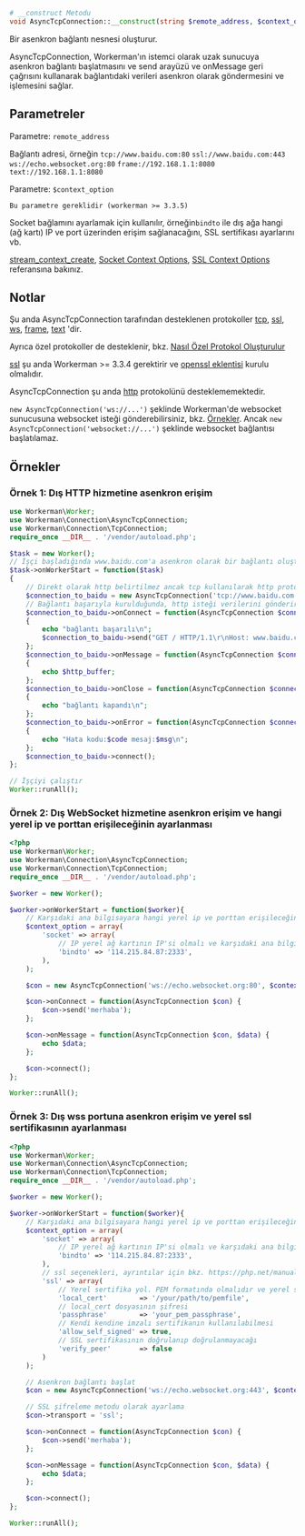 ```php
# __construct Metodu
void AsyncTcpConnection::__construct(string $remote_address, $context_option = null)
```
Bir asenkron bağlantı nesnesi oluşturur.

AsyncTcpConnection, Workerman'ın istemci olarak uzak sunucuya asenkron bağlantı başlatmasını ve send arayüzü ve onMessage geri çağrısını kullanarak bağlantıdaki verileri asenkron olarak göndermesini ve işlemesini sağlar.

## Parametreler
Parametre: ``` remote_address ```

Bağlantı adresi, örneğin
``` tcp://www.baidu.com:80 ```
``` ssl://www.baidu.com:443 ```
``` ws://echo.websocket.org:80 ```
``` frame://192.168.1.1:8080 ```
``` text://192.168.1.1:8080 ```

Parametre: ``` $context_option ```

```Bu parametre gereklidir (workerman >= 3.3.5)```

Socket bağlamını ayarlamak için kullanılır, örneğin```bindto``` ile dış ağa hangi (ağ kartı) IP ve port üzerinden erişim sağlanacağını, SSL sertifikası ayarlarını vb.

[stream_context_create](https://php.net/manual/en/function.stream-context-create.php), [Socket Context Options](https://php.net/manual/zh/context.socket.php), [SSL Context Options](https://php.net/manual/zh/context.ssl.php) referansına bakınız.

## Notlar

Şu anda AsyncTcpConnection tarafından desteklenen protokoller [tcp](https://baike.baidu.com/subview/32754/8048820.htm), [ssl](https://baike.baidu.com/view/525499.htm), [ws](appendices/about-ws.md), [frame](appendices/about-frame.md), [text](appendices/about-text.md) 'dir.

Ayrıca özel protokoller de desteklenir, bkz. [Nasıl Özel Protokol Oluşturulur](../protocols/how-protocols.md)

[ssl](https://baike.baidu.com/view/525499.htm) şu anda Workerman >= 3.3.4 gerektirir ve [openssl eklentisi](https://php.net/manual/zh/book.openssl.php) kurulu olmalıdır.

AsyncTcpConnection şu anda [http](https://baike.baidu.com/view/9472.htm) protokolünü desteklememektedir.

```new AsyncTcpConnection('ws://...')``` şeklinde Workerman'de websocket sunucusuna websocket isteği gönderebilirsiniz, bkz. [Örnekler](../appendices/about-ws.md). Ancak ```new AsyncTcpConnection('websocket://...')``` şeklinde websocket bağlantısı başlatılamaz.

## Örnekler

### Örnek 1: Dış HTTP hizmetine asenkron erişim
```php
use Workerman\Worker;
use Workerman\Connection\AsyncTcpConnection;
use Workerman\Connection\TcpConnection;
require_once __DIR__ . '/vendor/autoload.php';

$task = new Worker();
// İşçi başladığında www.baidu.com'a asenkron olarak bir bağlantı oluşturur ve veri gönderir ve alır
$task->onWorkerStart = function($task)
{
    // Direkt olarak http belirtilmez ancak tcp kullanılarak http protokolü verileri gönderilebilir
    $connection_to_baidu = new AsyncTcpConnection('tcp://www.baidu.com:80');
    // Bağlantı başarıyla kurulduğunda, http isteği verilerini gönderir
    $connection_to_baidu->onConnect = function(AsyncTcpConnection $connection_to_baidu)
    {
        echo "bağlantı başarılı\n";
        $connection_to_baidu->send("GET / HTTP/1.1\r\nHost: www.baidu.com\r\nConnection: keep-alive\r\n\r\n");
    };
    $connection_to_baidu->onMessage = function(AsyncTcpConnection $connection_to_baidu, $http_buffer)
    {
        echo $http_buffer;
    };
    $connection_to_baidu->onClose = function(AsyncTcpConnection $connection_to_baidu)
    {
        echo "bağlantı kapandı\n";
    };
    $connection_to_baidu->onError = function(AsyncTcpConnection $connection_to_baidu, $code, $msg)
    {
        echo "Hata kodu:$code mesaj:$msg\n";
    };
    $connection_to_baidu->connect();
};

// İşçiyi çalıştır
Worker::runAll();
```

### Örnek 2: Dış WebSocket hizmetine asenkron erişim ve hangi yerel ip ve porttan erişileceğinin ayarlanması
```php
<?php
use Workerman\Worker;
use Workerman\Connection\AsyncTcpConnection;
use Workerman\Connection\TcpConnection;
require_once __DIR__ . '/vendor/autoload.php';

$worker = new Worker();

$worker->onWorkerStart = function($worker){
    // Karşıdaki ana bilgisayara hangi yerel ip ve porttan erişileceğinin ayarlanması (her soket bağlantısı bir yerel port kullanacaktır)
    $context_option = array(
        'socket' => array(
            // IP yerel ağ kartının IP'si olmalı ve karşıdaki ana bilgisayara erişilebilmelidir, aksi takdirde geçersiz
            'bindto' => '114.215.84.87:2333',
        ),
    );

    $con = new AsyncTcpConnection('ws://echo.websocket.org:80', $context_option);

    $con->onConnect = function(AsyncTcpConnection $con) {
        $con->send('merhaba');
    };

    $con->onMessage = function(AsyncTcpConnection $con, $data) {
        echo $data;
    };

    $con->connect();
};

Worker::runAll();
```

### Örnek 3: Dış wss portuna asenkron erişim ve yerel ssl sertifikasının ayarlanması
```php
<?php
use Workerman\Worker;
use Workerman\Connection\AsyncTcpConnection;
use Workerman\Connection\TcpConnection;
require_once __DIR__ . '/vendor/autoload.php';

$worker = new Worker();

$worker->onWorkerStart = function($worker){
    // Karşıdaki ana bilgisayara hangi yerel ip ve porttan erişileceğinin ve ssl sertifikasının ayarlanması
    $context_option = array(
        'socket' => array(
            // IP yerel ağ kartının IP'si olmalı ve karşıdaki ana bilgisayara erişilebilmelidir, aksi takdirde geçersiz
            'bindto' => '114.215.84.87:2333',
        ),
        // ssl seçenekleri, ayrıntılar için bkz. https://php.net/manual/zh/context.ssl.php
        'ssl' => array(
            // Yerel sertifika yol. PEM formatında olmalıdır ve yerel sertifikayı ve özel anahtarı içermelidir.
            'local_cert'        => '/your/path/to/pemfile',
            // local_cert dosyasının şifresi
            'passphrase'        => 'your_pem_passphrase',
            // Kendi kendine imzalı sertifikanın kullanılabilmesi
            'allow_self_signed' => true,
            // SSL sertifikasının doğrulanıp doğrulanmayacağı
            'verify_peer'       => false
        )
    );

    // Asenkron bağlantı başlat
    $con = new AsyncTcpConnection('ws://echo.websocket.org:443', $context_option);

    // SSL şifreleme metodu olarak ayarlama
    $con->transport = 'ssl';

    $con->onConnect = function(AsyncTcpConnection $con) {
        $con->send('merhaba');
    };

    $con->onMessage = function(AsyncTcpConnection $con, $data) {
        echo $data;
    };

    $con->connect();
};

Worker::runAll();
```
